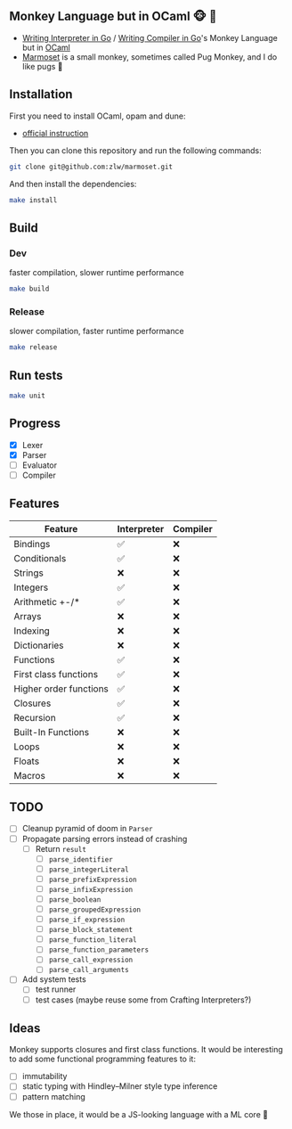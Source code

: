 ## Monkey Language but in OCaml 🐵 🐫
* [Writing Interpreter in Go](https://interpreterbook.com/) / [Writing Compiler in Go](https://compilerbook.com/)'s Monkey Language but in [OCaml](https://ocaml.org/)
* [Marmoset](https://en.wikipedia.org/wiki/Marmoset) is a small monkey, sometimes called Pug Monkey, and I do like pugs 🙈

## Installation

First you need to install OCaml, opam and dune:
* [official instruction](https://ocaml.org/docs/installing-ocaml)

Then you can clone this repository and run the following commands:

```sh
git clone git@github.com:zlw/marmoset.git
```

And then install the dependencies:
```sh
make install
```

## Build

### Dev
faster compilation, slower runtime performance
```sh
make build
```

### Release
slower compilation, faster runtime performance
```sh
make release
```

## Run tests

```sh
make unit
```

## Progress

- [x] Lexer
- [x] Parser
- [ ] Evaluator
- [ ] Compiler

## Features

| Feature                | Interpreter | Compiler |
|------------------------|-------------|----------|
| Bindings               | ✅          | ❌       |
| Conditionals           | ✅          | ❌       |
| Strings                | ❌          | ❌       |
| Integers               | ✅          | ❌       |
| Arithmetic +-/*        | ✅          | ❌       |
| Arrays                 | ❌          | ❌       |
| Indexing               | ❌          | ❌       |
| Dictionaries           | ❌          | ❌       |
| Functions              | ✅          | ❌       |
| First class functions  | ✅          | ❌       |
| Higher order functions | ✅          | ❌       |
| Closures               | ✅          | ❌       |
| Recursion              | ✅          | ❌       |
| Built-In Functions     | ❌          | ❌       |
| Loops                  | ❌          | ❌       |
| Floats                 | ❌          | ❌       |
| Macros                 | ❌          | ❌       |

## TODO

- [ ] Cleanup pyramid of doom in `Parser`
- [ ] Propagate parsing errors instead of crashing
  - [ ] Return `result`
    - [ ] `parse_identifier`
    - [ ] `parse_integerLiteral`
    - [ ] `parse_prefixExpression`
    - [ ] `parse_infixExpression`
    - [ ] `parse_boolean`
    - [ ] `parse_groupedExpression`
    - [ ] `parse_if_expression`
    - [ ] `parse_block_statement`
    - [ ] `parse_function_literal`
    - [ ] `parse_function_parameters`
    - [ ] `parse_call_expression`
    - [ ] `parse_call_arguments`
- [ ] Add system tests
  - [ ] test runner
  - [ ] test cases (maybe reuse some from Crafting Interpreters?)

## Ideas

Monkey supports closures and first class functions. It would be interesting to add some functional programming features to it:
- [ ] immutability
- [ ] static typing with Hindley–Milner style type inference
- [ ] pattern matching

We those in place, it would be a JS-looking language with a ML core 🤔
